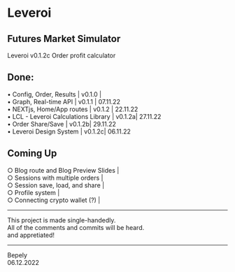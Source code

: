 # Leveroi  
## Futures Market Simulator  
Leveroi v0.1.2c
Order profit calculator  
  
## Done: 
• Config, Order, Results                | v0.1.0 |  
• Graph, Real-time API                  | v0.1.1 | 07.11.22  
• NEXTjs, Home/App routes               | v0.1.2 | 22.11.22  
• LCL - Leveroi Calculations Library    | v0.1.2a| 27.11.22  
• Order Share/Save                      | v0.1.2b| 29.11.22  
• Leveroi Design System                 | v0.1.2c| 06.11.22 

  
  
## Coming Up 
○ Blog route and Blog Preview Slides    |  
○ Sessions with multiple orders         |  
○ Session save, load, and share         |   
○ Profile system                        |  
○ Connecting crypto wallet (?)          |  
  
____________________________________________  
This project is made single-handedly.  
All of the comments and commits will be heard.  
and appretiated!  
____________________________________________  
   
Bepely  
06.12.2022  


